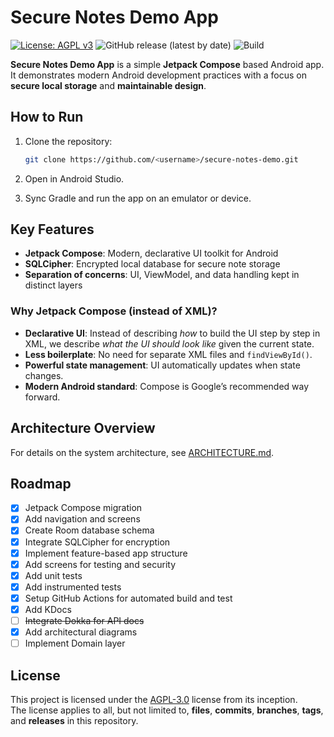 # Secure Notes Demo App

[![License: AGPL v3](https://img.shields.io/badge/License-AGPL_v3-blue.svg)](LICENSE)
![GitHub release (latest by date)](https://img.shields.io/github/v/release/ErlendKH/secure_notes_demo)
![Build](https://github.com/ErlendKH/secure_notes_demo/actions/workflows/android.yml/badge.svg)

**Secure Notes Demo App** is a simple **Jetpack Compose** based Android app.  
It demonstrates modern Android development practices with a focus on **secure local storage** and **maintainable design**.



## How to Run

1. Clone the repository:  
   ```bash
   git clone https://github.com/<username>/secure-notes-demo.git
2. Open in Android Studio.

3. Sync Gradle and run the app on an emulator or device.



## Key Features

- **Jetpack Compose**: Modern, declarative UI toolkit for Android  
- **SQLCipher**: Encrypted local database for secure note storage  
- **Separation of concerns**: UI, ViewModel, and data handling kept in distinct layers  

### Why Jetpack Compose (instead of XML)?
- **Declarative UI**: Instead of describing *how* to build the UI step by step in XML, we describe *what the UI should look like* given the current state.
- **Less boilerplate**: No need for separate XML files and `findViewById()`.
- **Powerful state management**: UI automatically updates when state changes.
- **Modern Android standard**: Compose is Google’s recommended way forward.



## Architecture Overview  

For details on the system architecture, see [ARCHITECTURE.md](/docs/ARCHITECTURE.md).



## Roadmap

- [x] Jetpack Compose migration 
- [x] Add navigation and screens
- [x] Create Room database schema
- [x] Integrate SQLCipher for encryption
- [x] Implement feature-based app structure
- [x] Add screens for testing and security
- [x] Add unit tests
- [x] Add instrumented tests  
- [x] Setup GitHub Actions for automated build and test   
- [x] Add KDocs  
- [ ] ~~Integrate Dokka for API docs~~
- [x] Add architectural diagrams
- [ ] Implement Domain layer

## License

This project is licensed under the [AGPL-3.0](LICENSE) license from its inception.  
The license applies to all, but not limited to, **files**, **commits**, **branches**, **tags**, and **releases** in this repository.